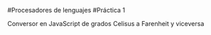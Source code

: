 #Procesadores de lenguajes
#Práctica 1

Conversor en JavaScript de grados Celisus a Farenheit y viceversa

